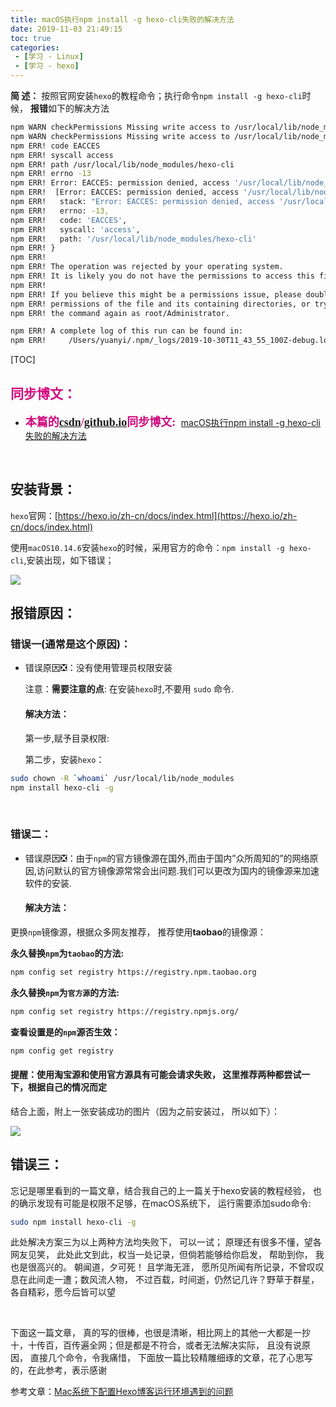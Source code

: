 ```yaml
---
title: macOS执行npm install -g hexo-cli失败的解决方法
date: 2019-11-03 21:49:15
toc: true
categories: 
 - [学习 - Linux]
 - [学习 - hexo]
---
```


**简  述：**  按照官网安装`hexo`的教程命令；执行命令`npm install -g hexo-cli`时候， **报错**如下的解决方法

```bash
npm WARN checkPermissions Missing write access to /usr/local/lib/node_modules/hexo-cli
npm WARN checkPermissions Missing write access to /usr/local/lib/node_modules/hexo-cli/node_modules/chokidar
npm ERR! code EACCES
npm ERR! syscall access
npm ERR! path /usr/local/lib/node_modules/hexo-cli
npm ERR! errno -13
npm ERR! Error: EACCES: permission denied, access '/usr/local/lib/node_modules/hexo-cli'
npm ERR!  [Error: EACCES: permission denied, access '/usr/local/lib/node_modules/hexo-cli'] {
npm ERR!   stack: "Error: EACCES: permission denied, access '/usr/local/lib/node_modules/hexo-cli'",
npm ERR!   errno: -13,
npm ERR!   code: 'EACCES',
npm ERR!   syscall: 'access',
npm ERR!   path: '/usr/local/lib/node_modules/hexo-cli'
npm ERR! }
npm ERR! 
npm ERR! The operation was rejected by your operating system.
npm ERR! It is likely you do not have the permissions to access this file as the current user
npm ERR! 
npm ERR! If you believe this might be a permissions issue, please double-check the
npm ERR! permissions of the file and its containing directories, or try running
npm ERR! the command again as root/Administrator.

npm ERR! A complete log of this run can be found in:
npm ERR!     /Users/yuanyi/.npm/_logs/2019-10-30T11_43_55_100Z-debug.log
```

<!-- more -->

[TOC]

## <font color=#D0087E  face="幼圆">同步博文：</font>

- <font color=#D0087E  size=4 face="幼圆">**本篇的[csdn](https://blog.csdn.net/qq_33154343)/[github.io](https://touwoyimuli.github.io/)同步博文:** </font> [macOS执行npm install -g hexo-cli失败的解决方法](https://blog.csdn.net/qq_33154343/article/details/102887721)

<br>

## 安装背景：

`hexo`官网：[https://hexo.io/zh-cn/docs/index.html](https://hexo.io/zh-cn/docs/index.html)

使用`macOS10.14.6`安装`hexo`的时候，采用官方的命令：`npm install -g hexo-cli`,安装出现，如下错误；

<img src="https://raw.githubusercontent.com/touwoyimuli/FigureBed/dev/img2/ss.png"/>

<br>

## 报错原因：

### 错误一(通常是这个原因)：

- 错误原因❎：没有使用管理员权限安装

    注意：**需要注意的点**: 在安装`hexo`时,不要用 `sudo` 命令.

    #### 解决方法：

    第一步,赋予目录权限:

    第二步，安装`hexo`：

```bash
sudo chown -R `whoami` /usr/local/lib/node_modules
npm install hexo-cli -g
```

<br>

### 错误二：

- 错误原因❎：由于`npm`的官方镜像源在国外,而由于国内”众所周知的”的网络原因,访问默认的官方镜像源常常会出问题.我们可以更改为国内的镜像源来加速软件的安装.

    #### 解决方法：

更换`npm`镜像源，根据众多网友推荐， 推荐使用**taobao**的镜像源：

**永久替换`npm`为`taobao`的方法:**

```bash
npm config set registry https://registry.npm.taobao.org
```

**永久替换`npm`为`官方源`的方法:**

```bash
npm config set registry https://registry.npmjs.org/
```

**查看设置是的`npm`源否生效：**

```bash
npm config get registry
```

#### 提醒：使用淘宝源和使用官方源具有可能会请求失败， 这里推荐两种都尝试一下，根据自己的情况而定

结合上面，附上一张安装成功的图片（因为之前安装过， 所以如下）：

<img src="https://raw.githubusercontent.com/touwoyimuli/FigureBed/dev/img2/Snipaste_2019-10-30_20-26-41_mark.png"/>

<br>

## 错误三：

忘记是哪里看到的一篇文章，结合我自己的上一篇关于hexo安装的教程经验， 也的确示发现有可能是权限不足够，在macOS系统下， 运行需要添加sudo命令:

```bash
sudo npm install hexo-cli -g
```

此处解决方案三为以上两种方法均失败下， 可以一试； 原理还有很多不懂，望各网友见笑， 此处此文到此，权当一处记录，但倘若能够给你启发， 帮助到你， 我也是很高兴的。 朝闻道，夕可死！ 且学海无涯， 愿所见所闻有所记录，不曾叹叹息在此间走一遭；数风流人物， 不过百载，时间逝，仍然记几许？野草于群星，各自精彩，愿今后皆可以望

<br>

下面这一篇文章， 真的写的很棒，也很是清晰，相比网上的其他一大都是一抄十，十传百，百传遍全网；但是都是不符合，或者无法解决实际， 且没有说原因， 直接几个命令，令我痛惜， 下面放一篇比较精雕细琢的文章，花了心思写的，在此参考，表示感谢

参考文章：[Mac系统下配置Hexo博客运行环境遇到的问题](https://www.itfanr.cc/2017/10/27/problems-for-configuring-hexo-blog-in-mac/) 





